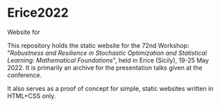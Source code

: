 # Erice2022
Website for 

This repository holds the static website for the 72nd Workshop: "*Robustness and Resilience in Stochastic Optimization and Statistical Learning: Mathematical Foundations*", held in Erice (Sicily), 19-25 May 2022. It is primarily an archive for the presentation talks given at the conference.

It also serves as a proof of concept for simple, static websites written in HTML+CSS only.

